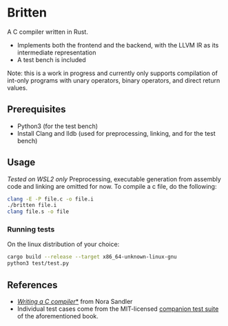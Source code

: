 # Britten
A C compiler written in Rust. 
- Implements both the frontend and the backend, with the LLVM IR as its intermediate representation
- A test bench is included

Note: this is a work in progress and currently only supports compilation of int-only programs with unary operators, binary operators, and direct return values.

## Prerequisites
- Python3 (for the test bench)
- Install Clang and lldb (used for preprocessing, linking, and for the test bench)

## Usage
*Tested on WSL2 only*
Preprocessing, executable generation from assembly code and linking are omitted for now. To compile a c file, do the following:
```sh
clang -E -P file.c -o file.i
./britten file.i
clang file.s -o file
```

### Running tests
On the linux distribution of your choice:
```sh
cargo build --release --target x86_64-unknown-linux-gnu
python3 test/test.py
```

## References
- [*Writing a C compiler**](https://nostarch.com/writing-c-compiler) from Nora Sandler
- Individual test cases come from the MIT-licensed [companion test suite](https://github.com/nlsandler/writing-a-c-compiler-tests) of the aforementioned book.